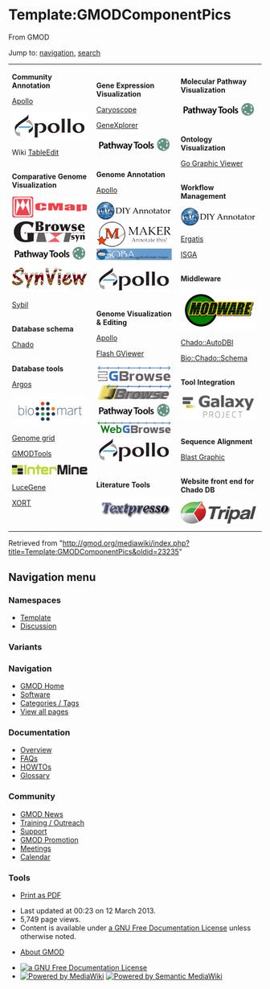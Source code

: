 <div id="mw-page-base" class="noprint">

</div>

<div id="mw-head-base" class="noprint">

</div>

<div id="content" class="mw-body" role="main">

<span id="top"></span>

<div id="mw-js-message" style="display:none;">

</div>



# <span dir="auto">Template:GMODComponentPics</span>

<div id="bodyContent">

<div id="siteSub">

From GMOD

</div>

<div id="contentSub">

</div>

<div id="jump-to-nav" class="mw-jump">

Jump to: [navigation](#mw-navigation), [search](#p-search)

</div>

<div id="mw-content-text" class="mw-content-ltr" lang="en" dir="ltr">

<table width="80%" data-align="center" data-cellpadding="10px">
<colgroup>
<col style="width: 33%" />
<col style="width: 33%" />
<col style="width: 33%" />
</colgroup>
<tbody>
<tr class="odd">
<td data-valign="top"><p><strong>Community Annotation</strong></p>
<p><a href="Apollo.1" title="Apollo">Apollo</a></p>
<div class="floatnone">
<a href="WebApollo.1" title="WebApollo"><img
src="../mediawiki/images/thumb/1/1b/ApolloLogo.png/150px-ApolloLogo.png"
srcset="../mediawiki/images/thumb/1/1b/ApolloLogo.png/225px-ApolloLogo.png 1.5x, ../mediawiki/images/thumb/1/1b/ApolloLogo.png/300px-ApolloLogo.png 2x"
width="150" height="54" alt="WebApollo" /></a>
</div>
<p>Wiki <a href="TableEdit.1" title="TableEdit">TableEdit</a></p>
<p><br />
<strong>Comparative Genome Visualization</strong></p>
<div class="floatnone">
<a href="CMap.1" title="CMap"><img
src="../mediawiki/images/thumb/e/ec/CMapLogo-horiz.png/150px-CMapLogo-horiz.png"
srcset="../mediawiki/images/thumb/e/ec/CMapLogo-horiz.png/225px-CMapLogo-horiz.png 1.5x, ../mediawiki/images/thumb/e/ec/CMapLogo-horiz.png/300px-CMapLogo-horiz.png 2x"
width="150" height="43" alt="CMap" /></a>
</div>
<div class="floatnone">
<a href="GBrowse_syn.1" title="GBrowse Synteny Browser"><img
src="../mediawiki/images/thumb/4/44/GBrowse_syn_logo.png/150px-GBrowse_syn_logo.png"
srcset="../mediawiki/images/thumb/4/44/GBrowse_syn_logo.png/225px-GBrowse_syn_logo.png 1.5x, ../mediawiki/images/thumb/4/44/GBrowse_syn_logo.png/300px-GBrowse_syn_logo.png 2x"
width="150" height="48" alt="GBrowse Synteny Browser" /></a>
</div>
<div class="floatnone">
<a href="Pathway_Tools.1" title="Pathway Tools"><img
src="../mediawiki/images/thumb/1/1b/PathwayTools.png/150px-PathwayTools.png"
srcset="../mediawiki/images/thumb/1/1b/PathwayTools.png/225px-PathwayTools.png 1.5x, ../mediawiki/images/thumb/1/1b/PathwayTools.png/300px-PathwayTools.png 2x"
width="150" height="33" alt="Pathway Tools" /></a>
</div>
<div class="floatnone">
<a href="SynView" title="SynView"><img
src="../mediawiki/images/thumb/b/b3/SynView_Icon.gif/150px-SynView_Icon.gif"
srcset="../mediawiki/images/b/b3/SynView_Icon.gif 1.5x, ../mediawiki/images/b/b3/SynView_Icon.gif 2x"
width="150" height="57" alt="SynView" /></a>
</div>
<p><a href="Sybil" title="Sybil">Sybil</a></p>
<p><br />
<strong>Database schema</strong></p>
<p><a href="Chado" class="mw-redirect" title="Chado">Chado</a></p>
<p><br />
<strong>Database tools</strong></p>
<p><a href="Argos" title="Argos">Argos</a></p>
<div class="floatnone">
<a href="BioMart" title="BioMart"><img
src="../mediawiki/images/thumb/a/a4/Biomart250.png/150px-Biomart250.png"
srcset="../mediawiki/images/thumb/a/a4/Biomart250.png/225px-Biomart250.png 1.5x, ../mediawiki/images/a/a4/Biomart250.png 2x"
width="150" height="59" alt="BioMart" /></a>
</div>
<p><a href="Genome_grid" title="Genome grid">Genome grid</a></p>
<p><a href="GMODTools" title="GMODTools">GMODTools</a></p>
<div class="floatnone">
<a href="InterMine" title="InterMine"><img
src="../mediawiki/images/thumb/1/13/InterMineLogo.png/150px-InterMineLogo.png"
srcset="../mediawiki/images/thumb/1/13/InterMineLogo.png/225px-InterMineLogo.png 1.5x, ../mediawiki/images/thumb/1/13/InterMineLogo.png/300px-InterMineLogo.png 2x"
width="150" height="19" alt="InterMine" /></a>
</div>
<p><a href="LuceGene" title="LuceGene">LuceGene</a></p>
<p><a href="XORT.1" title="XORT">XORT</a></p>
<p><br />
</p></td>
<td data-valign="top"><p><strong>Gene Expression
Visualization</strong></p>
<p><a href="Caryoscope" title="Caryoscope">Caryoscope</a></p>
<p><a href="GeneXplorer" title="GeneXplorer">GeneXplorer</a></p>
<div class="floatnone">
<a href="Pathway_Tools.1" title="Pathway Tools"><img
src="../mediawiki/images/thumb/1/1b/PathwayTools.png/150px-PathwayTools.png"
srcset="../mediawiki/images/thumb/1/1b/PathwayTools.png/225px-PathwayTools.png 1.5x, ../mediawiki/images/thumb/1/1b/PathwayTools.png/300px-PathwayTools.png 2x"
width="150" height="33" alt="Pathway Tools" /></a>
</div>
<p><br />
<strong>Genome Annotation</strong></p>
<p><a href="Apollo.1" title="Apollo">Apollo</a></p>
<div class="floatnone">
<a href="DIYA" title="DIYA"><img
src="../mediawiki/images/thumb/e/e6/DIYALogo_Text.png/150px-DIYALogo_Text.png"
srcset="../mediawiki/images/thumb/e/e6/DIYALogo_Text.png/225px-DIYALogo_Text.png 1.5x, ../mediawiki/images/thumb/e/e6/DIYALogo_Text.png/300px-DIYALogo_Text.png 2x"
width="150" height="37" alt="DIYA" /></a>
</div>
<div class="floatnone">
<a href="MAKER.1" title="MAKER"><img
src="../mediawiki/images/thumb/3/37/MAKERLogo.png/150px-MAKERLogo.png"
srcset="../mediawiki/images/thumb/3/37/MAKERLogo.png/225px-MAKERLogo.png 1.5x, ../mediawiki/images/thumb/3/37/MAKERLogo.png/300px-MAKERLogo.png 2x"
width="150" height="51" alt="MAKER" /></a>
</div>
<div class="floatnone">
<a href="SOBA.1" title="SOBA"><img
src="../mediawiki/images/thumb/b/b6/SOBA_Header.jpg/150px-SOBA_Header.jpg"
srcset="../mediawiki/images/thumb/b/b6/SOBA_Header.jpg/225px-SOBA_Header.jpg 1.5x, ../mediawiki/images/thumb/b/b6/SOBA_Header.jpg/300px-SOBA_Header.jpg 2x"
width="150" height="30" alt="SOBA" /></a>
</div>
<div class="floatnone">
<a href="WebApollo.1" title="WebApollo"><img
src="../mediawiki/images/thumb/1/1b/ApolloLogo.png/150px-ApolloLogo.png"
srcset="../mediawiki/images/thumb/1/1b/ApolloLogo.png/225px-ApolloLogo.png 1.5x, ../mediawiki/images/thumb/1/1b/ApolloLogo.png/300px-ApolloLogo.png 2x"
width="150" height="54" alt="WebApollo" /></a>
</div>
<p><br />
<strong>Genome Visualization &amp; Editing</strong></p>
<p><a href="Apollo.1" title="Apollo">Apollo</a></p>
<p><a href="Flash_GViewer" title="Flash GViewer">Flash GViewer</a></p>
<div class="floatnone">
<a href="GBrowse.1" title="GBrowse"><img
src="../mediawiki/images/thumb/0/04/GBrowseLogo.png/150px-GBrowseLogo.png"
srcset="../mediawiki/images/thumb/0/04/GBrowseLogo.png/225px-GBrowseLogo.png 1.5x, ../mediawiki/images/thumb/0/04/GBrowseLogo.png/300px-GBrowseLogo.png 2x"
width="150" height="35" alt="GBrowse" /></a>
</div>
<div class="floatnone">
<a href="JBrowse.1" title="JBrowse"><img
src="../mediawiki/images/thumb/a/ac/JBrowseLogo.png/150px-JBrowseLogo.png"
srcset="../mediawiki/images/thumb/a/ac/JBrowseLogo.png/225px-JBrowseLogo.png 1.5x, ../mediawiki/images/thumb/a/ac/JBrowseLogo.png/300px-JBrowseLogo.png 2x"
width="150" height="33" alt="JBrowse" /></a>
</div>
<div class="floatnone">
<a href="Pathway_Tools.1" title="Pathway Tools"><img
src="../mediawiki/images/thumb/1/1b/PathwayTools.png/150px-PathwayTools.png"
srcset="../mediawiki/images/thumb/1/1b/PathwayTools.png/225px-PathwayTools.png 1.5x, ../mediawiki/images/thumb/1/1b/PathwayTools.png/300px-PathwayTools.png 2x"
width="150" height="33" alt="Pathway Tools" /></a>
</div>
<div class="floatnone">
<a href="WebGBrowse.1" title="WebGBrowse"><img
src="../mediawiki/images/thumb/3/3a/WebGBrowseLogo.png/150px-WebGBrowseLogo.png"
srcset="../mediawiki/images/thumb/3/3a/WebGBrowseLogo.png/225px-WebGBrowseLogo.png 1.5x, ../mediawiki/images/thumb/3/3a/WebGBrowseLogo.png/300px-WebGBrowseLogo.png 2x"
width="150" height="29" alt="WebGBrowse" /></a>
</div>
<div class="floatnone">
<a href="WebApollo.1" title="WebApollo"><img
src="../mediawiki/images/thumb/1/1b/ApolloLogo.png/150px-ApolloLogo.png"
srcset="../mediawiki/images/thumb/1/1b/ApolloLogo.png/225px-ApolloLogo.png 1.5x, ../mediawiki/images/thumb/1/1b/ApolloLogo.png/300px-ApolloLogo.png 2x"
width="150" height="54" alt="WebApollo" /></a>
</div>
<p><br />
<strong>Literature Tools</strong></p>
<div class="floatnone">
<a href="Textpresso" title="Textpresso"><img
src="../mediawiki/images/thumb/c/c4/TextpressoLogo.jpg/150px-TextpressoLogo.jpg"
srcset="../mediawiki/images/c/c4/TextpressoLogo.jpg 1.5x, ../mediawiki/images/c/c4/TextpressoLogo.jpg 2x"
width="150" height="47" alt="Textpresso" /></a>
</div></td>
<td data-valign="top"><p><strong>Molecular Pathway
Visualization</strong></p>
<div class="floatnone">
<a href="Pathway_Tools.1" title="Pathway Tools"><img
src="../mediawiki/images/thumb/1/1b/PathwayTools.png/150px-PathwayTools.png"
srcset="../mediawiki/images/thumb/1/1b/PathwayTools.png/225px-PathwayTools.png 1.5x, ../mediawiki/images/thumb/1/1b/PathwayTools.png/300px-PathwayTools.png 2x"
width="150" height="33" alt="Pathway Tools" /></a>
</div>
<p><br />
<strong>Ontology Visualization</strong></p>
<p><a href="GO_Graphic_Viewer.1" title="GO Graphic Viewer">Go Graphic
Viewer</a></p>
<p><br />
<strong>Workflow Management</strong></p>
<div class="floatnone">
<a href="DIYA" title="DIYA"><img
src="../mediawiki/images/thumb/e/e6/DIYALogo_Text.png/150px-DIYALogo_Text.png"
srcset="../mediawiki/images/thumb/e/e6/DIYALogo_Text.png/225px-DIYALogo_Text.png 1.5x, ../mediawiki/images/thumb/e/e6/DIYALogo_Text.png/300px-DIYALogo_Text.png 2x"
width="150" height="37" alt="DIYA" /></a>
</div>
<p><a href="TIGR-Workflow_/_Ergatis"
title="TIGR-Workflow / Ergatis">Ergatis</a></p>
<p><a href="ISGA" title="ISGA">ISGA</a></p>
<p><br />
<strong>Middleware</strong></p>
<div class="floatnone">
<a href="Modware" title="Modware"><img
src="../mediawiki/images/thumb/e/e3/ModwareLogo.png/150px-ModwareLogo.png"
srcset="../mediawiki/images/thumb/e/e3/ModwareLogo.png/225px-ModwareLogo.png 1.5x, ../mediawiki/images/thumb/e/e3/ModwareLogo.png/300px-ModwareLogo.png 2x"
width="150" height="79" alt="Modware" /></a>
</div>
<p><a href="Chado::AutoDBI"
title="Chado::AutoDBI">Chado::AutoDBI</a></p>
<p><a href="Bio::Chado::Schema"
title="Bio::Chado::Schema">Bio::Chado::Schema</a></p>
<p><br />
<strong>Tool Integration</strong></p>
<div class="floatnone">
<a href="Galaxy.1" title="Galaxy"><img
src="../mediawiki/images/thumb/c/c7/GalaxyLogoBigger.png/150px-GalaxyLogoBigger.png"
srcset="../mediawiki/images/thumb/c/c7/GalaxyLogoBigger.png/225px-GalaxyLogoBigger.png 1.5x, ../mediawiki/images/thumb/c/c7/GalaxyLogoBigger.png/300px-GalaxyLogoBigger.png 2x"
width="150" height="53" alt="Galaxy" /></a>
</div>
<p><br />
<strong>Sequence Alignment</strong></p>
<p><a href="BLAST_Graphic_Viewer.1" title="BLAST Graphic Viewer">Blast
Graphic</a></p>
<p><br />
<strong>Website front end for Chado DB</strong></p>
<div class="floatnone">
<a href="Tripal.1" title="Tripal"><img
src="../mediawiki/images/thumb/0/06/TripalLogo.png/150px-TripalLogo.png"
srcset="../mediawiki/images/thumb/0/06/TripalLogo.png/225px-TripalLogo.png 1.5x, ../mediawiki/images/thumb/0/06/TripalLogo.png/300px-TripalLogo.png 2x"
width="150" height="45" alt="Tripal" /></a>
</div></td>
</tr>
</tbody>
</table>

</div>

<div class="printfooter">

Retrieved from
"<http://gmod.org/mediawiki/index.php?title=Template:GMODComponentPics&oldid=23235>"

</div>

<div id="catlinks" class="catlinks catlinks-allhidden">

</div>

<div class="visualClear">

</div>

</div>

</div>

<div id="mw-navigation">

## Navigation menu

<div id="mw-head">



<div id="left-navigation">

<div id="p-namespaces" class="vectorTabs" role="navigation"
aria-labelledby="p-namespaces-label">

### Namespaces

- <span id="ca-nstab-template"><a href="Template:GMODComponentPics" accesskey="c"
  title="View the template [c]">Template</a></span>
- <span id="ca-talk"><a
  href="http://gmod.org/mediawiki/index.php?title=Template_talk:GMODComponentPics&amp;action=edit&amp;redlink=1"
  accesskey="t"
  title="Discussion about the content page [t]">Discussion</a></span>

</div>

<div id="p-variants" class="vectorMenu emptyPortlet" role="navigation"
aria-labelledby="p-variants-label">

### 

### Variants[](#)

<div class="menu">

</div>

</div>

</div>

<div id="right-navigation">





</div>



</div>

</div>

</div>

<div id="mw-panel">

<div id="p-logo" role="banner">

<a href="Main_Page"
style="background-image: url(../images/GMOD-cogs.png);"
title="Visit the main page"></a>

</div>

<div id="p-Navigation" class="portal" role="navigation"
aria-labelledby="p-Navigation-label">

### Navigation

<div class="body">

- <span id="n-GMOD-Home">[GMOD Home](Main_Page)</span>
- <span id="n-Software">[Software](GMOD_Components)</span>
- <span id="n-Categories-.2F-Tags">[Categories /
  Tags](Categories)</span>
- <span id="n-View-all-pages">[View all pages](Special:AllPages)</span>

</div>

</div>

<div id="p-Documentation" class="portal" role="navigation"
aria-labelledby="p-Documentation-label">

### Documentation

<div class="body">

- <span id="n-Overview">[Overview](Overview)</span>
- <span id="n-FAQs">[FAQs](Category:FAQ)</span>
- <span id="n-HOWTOs">[HOWTOs](Category:HOWTO)</span>
- <span id="n-Glossary">[Glossary](Glossary)</span>

</div>

</div>

<div id="p-Community" class="portal" role="navigation"
aria-labelledby="p-Community-label">

### Community

<div class="body">

- <span id="n-GMOD-News">[GMOD News](GMOD_News)</span>
- <span id="n-Training-.2F-Outreach">[Training /
  Outreach](Training_and_Outreach)</span>
- <span id="n-Support">[Support](Support)</span>
- <span id="n-GMOD-Promotion">[GMOD Promotion](GMOD_Promotion)</span>
- <span id="n-Meetings">[Meetings](Meetings)</span>
- <span id="n-Calendar">[Calendar](Calendar)</span>

</div>

</div>

<div id="p-tb" class="portal" role="navigation"
aria-labelledby="p-tb-label">

### Tools

<div class="body">


- <span id="t-pdf">[Print as
  PDF](http://gmod.org/mediawiki/index.php?title=Special:PdfPrint&page=Template:GMODComponentPics)</span>

</div>

</div>

</div>

</div>

<div id="footer" role="contentinfo">

- <span id="footer-info-lastmod">Last updated at 00:23 on 12 March
  2013.</span>
- <span id="footer-info-viewcount">5,749 page views.</span>
- <span id="footer-info-copyright">Content is available under
  <a href="http://www.gnu.org/licenses/fdl-1.3.html" class="external"
  rel="nofollow">a GNU Free Documentation License</a> unless otherwise
  noted.</span>

<!-- -->

- <span id="footer-places-about">[About
  GMOD](GMOD:About "GMOD:About")</span>

<!-- -->

- <span id="footer-copyrightico">[<img src="http://www.gnu.org/graphics/gfdl-logo-small.png" width="88"
  height="31" alt="a GNU Free Documentation License" />](http://www.gnu.org/licenses/fdl-1.3.html)</span>
- <span id="footer-poweredbyico">[<img
  src="../mediawiki/skins/common/images/poweredby_mediawiki_88x31.png"
  width="88" height="31" alt="Powered by MediaWiki" />](http://www.mediawiki.org/)
  [<img
  src="../mediawiki/extensions/SemanticMediaWiki/resources/images/smw_button.png"
  width="88" height="31" alt="Powered by Semantic MediaWiki" />](https://www.semantic-mediawiki.org/wiki/Semantic_MediaWiki)</span>

<div style="clear:both">

</div>

</div>
